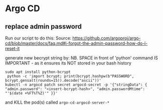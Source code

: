 # Argo CD

## replace admin password

Run our script to do this:
Source: https://github.com/argoproj/argo-cd/blob/master/docs/faq.md#i-forgot-the-admin-password-how-do-i-reset-it

generate new becrypt string by:
NB. SPACE in front of 'python' command IS IMPORTANT - as it ensures its NOT stored in your bash history
```
sudo apt install python-bcrypt
 python -c 'import bcrypt; print(bcrypt.hashpw(b"PASSWORD", bcrypt.gensalt(rounds=15)).decode("ascii"))'
kubectl -n argocd patch secret argocd-secret -p '{"stringData": { "admin.password": "<insert-bcrypt-hash>", "admin.passwordMtime": "'$(date +%FT%T%Z)'" }}'

```
and KILL the pod(s) called `argo-cd-argocd-server-*`

